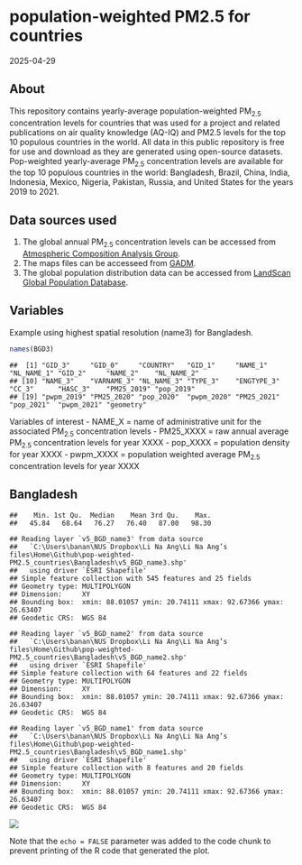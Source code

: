 population-weighted PM2.5 for countries
================
2025-04-29

## About

This repository contains yearly-average population-weighted
PM<sub>2.5</sub> concentration levels for countries that was used for a
project and related publications on air quality knowledge (AQ-IQ) and
PM2.5 levels for the top 10 populous countries in the world. All data in
this public repository is free for use and download as they are
generated using open-source datasets. Pop-weighted yearly-average
PM<sub>2.5</sub> concentration levels are available for the top 10
populous countries in the world: Bangladesh, Brazil, China, India,
Indonesia, Mexico, Nigeria, Pakistan, Russia, and United States for the
years 2019 to 2021.

## Data sources used

1.  The global annual PM<sub>2.5</sub> concentration levels can be
    accessed from [Atmospheric Composition Analysis
    Group](https://sites.wustl.edu/acag/datasets/surface-pm2-5/#V5.GL.03).
2.  The maps files can be accesseed from
    [GADM](https://gadm.org/index.html).
3.  The global population distribution data can be accessed from
    [LandScan Global Population
    Database](https://www.eastview.com/resources/e-collections/landscan/).

## Variables

Example using highest spatial resolution (name3) for Bangladesh.

``` r
names(BGD3)
```

    ##  [1] "GID_3"     "GID_0"     "COUNTRY"   "GID_1"     "NAME_1"    "NL_NAME_1" "GID_2"     "NAME_2"    "NL_NAME_2"
    ## [10] "NAME_3"    "VARNAME_3" "NL_NAME_3" "TYPE_3"    "ENGTYPE_3" "CC_3"      "HASC_3"    "PM25_2019" "pop_2019" 
    ## [19] "pwpm_2019" "PM25_2020" "pop_2020"  "pwpm_2020" "PM25_2021" "pop_2021"  "pwpm_2021" "geometry"

Variables of interest - NAME_X = name of administrative unit for the
associated PM<sub>2.5</sub> concentration levels - PM25_XXXX = raw
annual average PM<sub>2.5</sub> concentration levels for year XXXX -
pop_XXXX = population density for year XXXX - pwpm_XXXX = population
weighted average PM<sub>2.5</sub> concentration levels for year XXXX

## Bangladesh

    ##    Min. 1st Qu.  Median    Mean 3rd Qu.    Max. 
    ##   45.84   68.64   76.27   76.40   87.00   98.30

    ## Reading layer `v5_BGD_name3' from data source 
    ##   `C:\Users\banan\NUS Dropbox\Li Na Ang\Li Na Ang’s files\Home\Github\pop-weighted-PM2.5_countries\Bangladesh\v5_BGD_name3.shp' 
    ##   using driver `ESRI Shapefile'
    ## Simple feature collection with 545 features and 25 fields
    ## Geometry type: MULTIPOLYGON
    ## Dimension:     XY
    ## Bounding box:  xmin: 88.01057 ymin: 20.74111 xmax: 92.67366 ymax: 26.63407
    ## Geodetic CRS:  WGS 84

    ## Reading layer `v5_BGD_name2' from data source 
    ##   `C:\Users\banan\NUS Dropbox\Li Na Ang\Li Na Ang’s files\Home\Github\pop-weighted-PM2.5_countries\Bangladesh\v5_BGD_name2.shp' 
    ##   using driver `ESRI Shapefile'
    ## Simple feature collection with 64 features and 22 fields
    ## Geometry type: MULTIPOLYGON
    ## Dimension:     XY
    ## Bounding box:  xmin: 88.01057 ymin: 20.74111 xmax: 92.67366 ymax: 26.63407
    ## Geodetic CRS:  WGS 84

    ## Reading layer `v5_BGD_name1' from data source 
    ##   `C:\Users\banan\NUS Dropbox\Li Na Ang\Li Na Ang’s files\Home\Github\pop-weighted-PM2.5_countries\Bangladesh\v5_BGD_name1.shp' 
    ##   using driver `ESRI Shapefile'
    ## Simple feature collection with 8 features and 20 fields
    ## Geometry type: MULTIPOLYGON
    ## Dimension:     XY
    ## Bounding box:  xmin: 88.01057 ymin: 20.74111 xmax: 92.67366 ymax: 26.63407
    ## Geodetic CRS:  WGS 84

<img src="C:\Users\banan\NUSDRO~1\LINAAN~1\LINAAN~1\Home\Github\POP-WE~1.5_C\README~1/figure-gfm/unnamed-chunk-5-1.png" style="display: block; margin: auto;" />

Note that the `echo = FALSE` parameter was added to the code chunk to
prevent printing of the R code that generated the plot.
